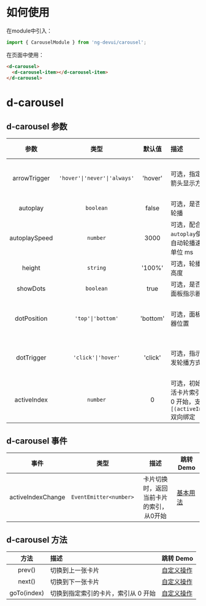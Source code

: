 # 如何使用
在module中引入：
```ts
import { CarouselModule } from 'ng-devui/carousel';
```
在页面中使用：
```html
<d-carousel>
  <d-carousel-item></d-carousel-item>
</d-carousel>
```

# d-carousel

## d-carousel 参数

|     参数     |             类型             |   默认值   | 描述                                            | 跳转 Demo                                        |
| :----------: | :--------------------------: | :------: | :---------------------------------------------- | ------------------------------------------------ |
| arrowTrigger | `'hover'\|'never'\|'always'` | 'hover'  | 可选，指定切换箭头显示方式                      | [指示器&切换箭头](demo#trigger-usage)  |
|   autoplay   |          `boolean`           |  false   | 可选，是否自动轮播                              | [自动轮播](demo#autoplay-usage) |
| autoplaySpeed |           `number`           |   3000   | 可选，配合`autoplay`使用，自动轮播速度，单位 ms | [自动轮播](demo#autoplay-usage) |
|    height    |           `string`           |  '100%'  | 可选，轮播容器高度                              | [基本用法](demo#basic-usage)    |
|   showDots   |          `boolean`           |   true   | 可选，是否显示面板指示器                        | [自动轮播](demo#autoplay-usage) |
| dotPosition  |      `'top'\|'bottom'`       | 'bottom' | 可选，面板指示器位置                            | [指示器&切换箭头](demo#trigger-usage)  |
|  dotTrigger  |      `'click'\|'hover'`      | 'click'  | 可选，指示器触发轮播方式                        | [指示器&切换箭头](demo#trigger-usage)  |
| activeIndex  |           `number`           |    0     | 可选，初始化激活卡片索引，从 0 开始，支持`[(activeIndex)]`双向绑定        | [基本用法](demo#basic-usage)    |

## d-carousel 事件

|      事件          |          类型           |                    描述                     | 跳转 Demo                                                     |
| :----------------: | :---------------------: | :-----------------------------------------: | -------------------------------------------------            |
|      activeIndexChange    | `EventEmitter<number>`  | 卡片切换时，返回当前卡片的索引，从0开始    | [基本用法](demo#basic-usage)             |

## d-carousel 方法

|    方法     | 描述                                | 跳转 Demo                       |
| :---------: | :---------------------------------- | :----------------------------- |
|   prev()    | 切换到上一张卡片                    | [自定义操作](demo#custom-usage)   |
|   next()    | 切换到下一张卡片                    | [自定义操作](demo#custom-usage)   |
| goTo(index) | 切换到指定索引的卡片，索引从 0 开始 | [自定义操作](demo#custom-usage)   |
